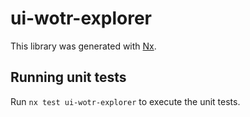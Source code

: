 # ui-wotr-explorer

This library was generated with [Nx](https://nx.dev).

## Running unit tests

Run `nx test ui-wotr-explorer` to execute the unit tests.

